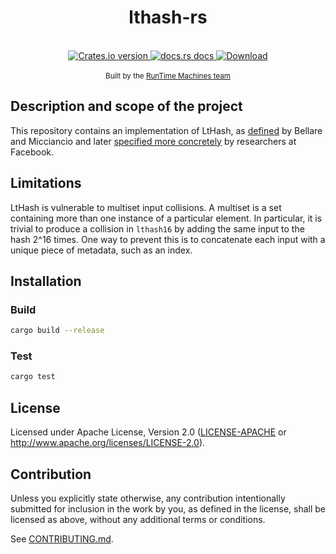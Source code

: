 <h1 align="center">lthash-rs</h1>
</br>
<div align="center">
<!-- Version -->
  <a href="https://crates.io/crates/lthash-rs">
    <img src="https://img.shields.io/crates/v/lthash-rs"
    alt="Crates.io version" />
  </a>
  <!-- Docs -->
  <a href="https://docs.rs/lthash-rs">
    <img src="https://img.shields.io/badge/docs-latest-blue.svg?style=flat-square"
      alt="docs.rs docs" />
  </a>
  <!-- Downloads -->
  <a href="https://crates.io/crates/lthash-rs">
    <img src="https://img.shields.io/crates/d/lthash-rs"
      alt="Download" />
  </a>
  </div>
<br />
  <div align="center">
  <small>Built by the <a href="https://runtimemachines.io">RunTime Machines team</a></small>
</div>

## Description and scope of the project

This repository contains an implementation of LtHash, as
[defined](https://cseweb.ucsd.edu/~daniele/papers/IncHash.pdf) by
Bellare and Micciancio and later [specified more concretely](https://eprint.iacr.org/2019/227.pdf) by researchers at Facebook.

## Limitations

LtHash is vulnerable to multiset input collisions. A multiset is a
set containing more than one instance of a particular element. In particular, it is trivial to produce a collision in `lthash16` by adding the same input to the hash 2^16 times. One way to prevent this is to concatenate each input with a unique piece of metadata, such as an index.

## Installation

### Build

```sh
cargo build --release
```

### Test

```sh
cargo test
```

## License

Licensed under Apache License, Version 2.0 ([LICENSE-APACHE](LICENSE-APACHE) or <http://www.apache.org/licenses/LICENSE-2.0>).

## Contribution

Unless you explicitly state otherwise, any contribution intentionally submitted
for inclusion in the work by you, as defined in the license, shall be
licensed as above, without any additional terms or conditions.

See [CONTRIBUTING.md](CONTRIBUTING.md).
